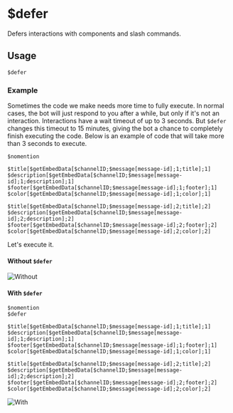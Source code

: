 # $defer
Defers interactions with components and slash commands.

## Usage
```
$defer
```

### Example
Sometimes the code we make needs more time to fully execute.
In normal cases, the bot will just respond to you after a while, but only if it's not an interaction.
Interactions have a wait timeout of up to 3 seconds.
But `$defer` changes this timeout to 15 minutes, giving the bot a chance to completely finish executing the code.
Below is an example of code that will take more than 3 seconds to execute.
```
$nomention

$title[$getEmbedData[$channelID;$message[message-id];1;title];1]
$description[$getEmbedData[$channelID;$message[message-id];1;description];1]
$footer[$getEmbedData[$channelID;$message[message-id];1;footer];1]
$color[$getEmbedData[$channelID;$message[message-id];1;color];1]

$title[$getEmbedData[$channelID;$message[message-id];2;title];2]
$description[$getEmbedData[$channelID;$message[message-id];2;description];2]
$footer[$getEmbedData[$channelID;$message[message-id];2;footer];2]
$color[$getEmbedData[$channelID;$message[message-id];2;color];2]
```
Let's execute it.

#### Without `$defer`

![Without](https://user-images.githubusercontent.com/70456337/189966580-203e3626-02e5-47a6-a649-07ff55079414.gif)

#### With `$defer`
```
$nomention
$defer

$title[$getEmbedData[$channelID;$message[message-id];1;title];1]
$description[$getEmbedData[$channelID;$message[message-id];1;description];1]
$footer[$getEmbedData[$channelID;$message[message-id];1;footer];1]
$color[$getEmbedData[$channelID;$message[message-id];1;color];1]

$title[$getEmbedData[$channelID;$message[message-id];2;title];2]
$description[$getEmbedData[$channelID;$message[message-id];2;description];2]
$footer[$getEmbedData[$channelID;$message[message-id];2;footer];2]
$color[$getEmbedData[$channelID;$message[message-id];2;color];2]
```

![With](https://user-images.githubusercontent.com/70456337/189966702-1dafdaf5-f706-419a-a150-c7eead0c0e17.gif)

